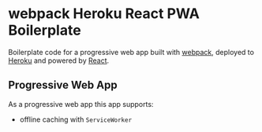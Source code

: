 # webpack Heroku React PWA Boilerplate

Boilerplate code for a progressive web app built with [webpack][webpack],
deployed to [Heroku][Heroku] and powered by [React][React].

## Progressive Web App

As a progressive web app this app supports:

* offline caching with `ServiceWorker`


[webpack]:  https://webpack.js.org/
[Heroku]:   https://heroku.com/
[React]:    https://reactjs.org/
